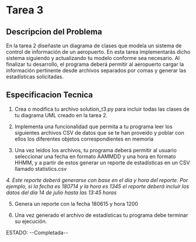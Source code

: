 # **Tarea 3**

## Descripcion del Problema

En la tarea 2 diseñaste un diagrama de clases que modela un sistema de control de información de un aeropuerto. En esta tarea implementarás dicho sistema siguiendo y actualizando tu modelo conforme sea necesario.
Al finalizar tu desarrollo, el programa deberá permitir al aeropuerto cargar la información pertinente desde archivos separados por comas y generar las estadísticas solicitadas.

## Especificacion Tecnica

1. Crea o modifica tu archivo solution_t3.py para incluir todas las clases de tu diagrama UML creado en la tarea 2.

2. Implementa una funcionalidad que permita a tu programa leer los siguientes archivos CSV de datos que se te han proveído y poblar con ellos los diferentes objetos correspondientes en memoria

3. Una vez leídos los archivos, tu programa deberá permitir al usuario seleccionar una fecha en formato AAMMDD y una hora en formato HHMM, y a partir de estos generar un reporte de estadísticas en un CSV llamado statistics.csv

*4. Este reporte deberá generarse con base en el día y hora del reporte. Por ejemplo, si la fecha es 180714 y la hora es 1345 el reporte deberá incluir los datos del día 14 de julio hasta las 13:45 horas*

5. Genera un reporte con la fecha 180615 y hora 1200

6. Una vez generado el archivo de estadísticas tu programa debe terminar su ejecución.

ESTADO: --Completada--